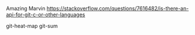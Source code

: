 Amazing Marvin
https://stackoverflow.com/questions/7616482/is-there-an-api-for-git-c-or-other-languages

git-heat-map
git-sum
